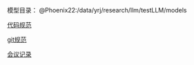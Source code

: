 模型目录：  @Phoenix22:/data/yrj/research/llm/testLLM/models

[代码规范](/doc/coding_standard.md)

[git规范](/doc/git_standard.md)

[会议记录](/doc/meeting_log.md)